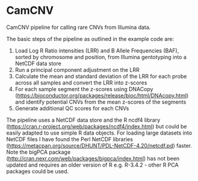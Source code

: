 # CamCNV
CamCNV pipeline for calling rare CNVs from Illumina data.

The basic steps of the pipeline as outlined in the example code are:
1. Load Log R Ratio intensities (LRR) and B Allele Frequencies (BAF), sorted by chromosome and position, from Illumina gentotyping into a NetCDF data store
2. Run a principal component adjustment on the LRR
3. Calculate the mean and standard deviation of the LRR for each probe across all samples and convert the LRR into z-scores
4. For each sample segment the z-scores using DNACopy (https://bioconductor.org/packages/release/bioc/html/DNAcopy.html) and identify potential CNVs from the mean z-scores of the segments
5. Generate additional QC scores for each CNVs

The pipeline uses a NetCDF data store and the R ncdf4 library (https://cran.r-project.org/web/packages/ncdf4/index.html) but could be easily adapted to use simple R data objects. For loading large datasets into NetCDF files I have found the Perl NetCDF libraries (https://metacpan.org/source/DHUNT/PDL-NetCDF-4.20/netcdf.pd) faster.
Note the bigPCA package (http://cran.nexr.com/web/packages/bigpca/index.html) has not been updated and requires an older version of R e.g. R-3.4.2 - other R PCA packages could be used. 
